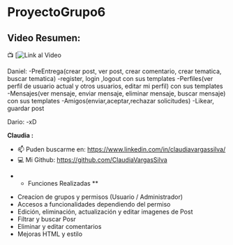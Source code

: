 # ProyectoGrupo6

## Video Resumen: 
:tv: [![Link al Video](https://youtu.be/rZ84U6VKkHs)


Daniel:
-PreEntrega(crear post, ver post, crear comentario, crear tematica, buscar tematica)
-register, login ,logout con sus templates
-Perfiles(ver perfil de usuario actual y otros usuarios, editar mi perfil) con sus templates
-Mensajes(ver mensaje, enviar mensaje, eliminar mensaje, buscar mensaje) con sus templates
-Amigos(enviar,aceptar,rechazar solicitudes)
-Likear, guardar post 

Dario:
-xD

**Claudia :**
- 📫  Puden buscarme en: 
https://www.linkedin.com/in/claudiavargassilva/
- :computer: Mi Github:
https://github.com/ClaudiaVargasSilva

* * Funciones Realizadas **
- Creacion de grupos y permisos (Usuario / Administrador)
- Accesos a funcionalidades dependiendo del permiso
- Edición, eliminación, actualización y editar imagenes de Post 
- Filtrar y buscar Posr
- Eliminar y editar comentarios
- Mejoras HTML y estilo 

